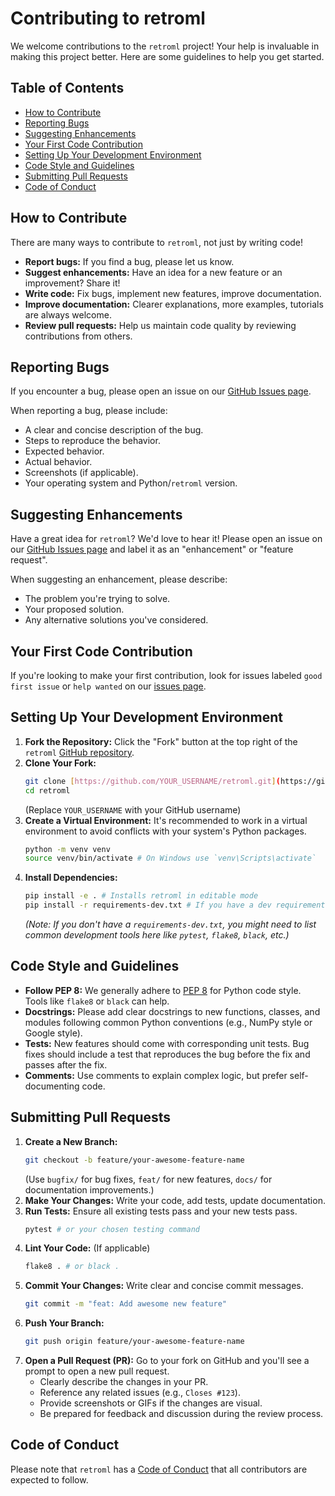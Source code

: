 # Contributing to retroml

We welcome contributions to the `retroml` project! Your help is invaluable in making this project better. Here are some guidelines to help you get started.

## Table of Contents

* [How to Contribute](#how-to-contribute)
* [Reporting Bugs](#reporting-bugs)
* [Suggesting Enhancements](#suggesting-enhancements)
* [Your First Code Contribution](#your-first-code-contribution)
* [Setting Up Your Development Environment](#setting-up-your-development-environment)
* [Code Style and Guidelines](#code-style-and-guidelines)
* [Submitting Pull Requests](#submitting-pull-requests)
* [Code of Conduct](#code-of-conduct)

## How to Contribute

There are many ways to contribute to `retroml`, not just by writing code!

* **Report bugs:** If you find a bug, please let us know.
* **Suggest enhancements:** Have an idea for a new feature or an improvement? Share it!
* **Write code:** Fix bugs, implement new features, improve documentation.
* **Improve documentation:** Clearer explanations, more examples, tutorials are always welcome.
* **Review pull requests:** Help us maintain code quality by reviewing contributions from others.

## Reporting Bugs

If you encounter a bug, please open an issue on our [GitHub Issues page](https://github.com/Agile-Creative-Labs/retroml/issues).

When reporting a bug, please include:
* A clear and concise description of the bug.
* Steps to reproduce the behavior.
* Expected behavior.
* Actual behavior.
* Screenshots (if applicable).
* Your operating system and Python/`retroml` version.

## Suggesting Enhancements

Have a great idea for `retroml`? We'd love to hear it! Please open an issue on our [GitHub Issues page](https://github.com/Agile-Creative-Labs/retroml/issues) and label it as an "enhancement" or "feature request".

When suggesting an enhancement, please describe:
* The problem you're trying to solve.
* Your proposed solution.
* Any alternative solutions you've considered.

## Your First Code Contribution

If you're looking to make your first contribution, look for issues labeled `good first issue` or `help wanted` on our [issues page](https://github.com/Agile-Creative-Labs/retroml/issues).

## Setting Up Your Development Environment

1.  **Fork the Repository:** Click the "Fork" button at the top right of the `retroml` [GitHub repository](https://github.com/Agile-Creative-Labs/retroml).
2.  **Clone Your Fork:**
    ```bash
    git clone [https://github.com/YOUR_USERNAME/retroml.git](https://github.com/YOUR_USERNAME/retroml.git)
    cd retroml
    ```
    (Replace `YOUR_USERNAME` with your GitHub username)
3.  **Create a Virtual Environment:**
    It's recommended to work in a virtual environment to avoid conflicts with your system's Python packages.
    ```bash
    python -m venv venv
    source venv/bin/activate # On Windows use `venv\Scripts\activate`
    ```
4.  **Install Dependencies:**
    ```bash
    pip install -e . # Installs retroml in editable mode
    pip install -r requirements-dev.txt # If you have a dev requirements file
    ```
    *(Note: If you don't have a `requirements-dev.txt`, you might need to list common development tools here like `pytest`, `flake8`, `black`, etc.)*

## Code Style and Guidelines

* **Follow PEP 8:** We generally adhere to [PEP 8](https://www.python.org/dev/peps/pep-0008/) for Python code style. Tools like `flake8` or `black` can help.
* **Docstrings:** Please add clear docstrings to new functions, classes, and modules following common Python conventions (e.g., NumPy style or Google style).
* **Tests:** New features should come with corresponding unit tests. Bug fixes should include a test that reproduces the bug before the fix and passes after the fix.
* **Comments:** Use comments to explain complex logic, but prefer self-documenting code.

## Submitting Pull Requests

1.  **Create a New Branch:**
    ```bash
    git checkout -b feature/your-awesome-feature-name
    ```
    (Use `bugfix/` for bug fixes, `feat/` for new features, `docs/` for documentation improvements.)
2.  **Make Your Changes:** Write your code, add tests, update documentation.
3.  **Run Tests:** Ensure all existing tests pass and your new tests pass.
    ```bash
    pytest # or your chosen testing command
    ```
4.  **Lint Your Code:** (If applicable)
    ```bash
    flake8 . # or black .
    ```
5.  **Commit Your Changes:** Write clear and concise commit messages.
    ```bash
    git commit -m "feat: Add awesome new feature"
    ```
6.  **Push Your Branch:**
    ```bash
    git push origin feature/your-awesome-feature-name
    ```
7.  **Open a Pull Request (PR):**
    Go to your fork on GitHub and you'll see a prompt to open a new pull request.
    * Clearly describe the changes in your PR.
    * Reference any related issues (e.g., `Closes #123`).
    * Provide screenshots or GIFs if the changes are visual.
    * Be prepared for feedback and discussion during the review process.

## Code of Conduct

Please note that `retroml` has a [Code of Conduct](CODE_OF_CONDUCT.md) that all contributors are expected to follow.
